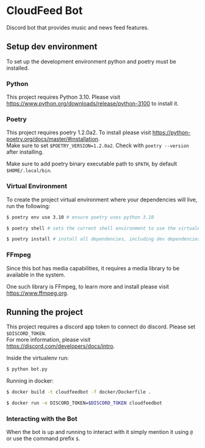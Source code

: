 # CloudFeed Bot

Discord bot that provides music and news feed features.

## Setup dev environment

To set up the development environment python and poetry must be installed.

### Python

This project requires Python 3.10. Please visit https://www.python.org/downloads/release/python-3100 to install it.

### Poetry

This project requires poetry 1.2.0a2. To install please visit https://python-poetry.org/docs/master/#installation.
<br/>
Make sure to set `$POETRY_VERSION=1.2.0a2`. Check with `poetry --version` after installing.

Make sure to add poetry binary executable path to `$PATH`, by default `$HOME/.local/bin`.

### Virtual Environment

To create the project virtual environment where your dependencies will live, run the following:
```bash
$ poetry env use 3.10 # ensure poetry uses python 3.10
```

```bash
$ poetry shell # sets the current shell environment to use the virtualenv settings
```

```bash
$ poetry install # install all dependencies, including dev dependencies
```

### FFmpeg

Since this bot has media capabilities, it requires a media library to be available in the system.

One such library is FFmpeg, to learn more and install please visit https://www.ffmpeg.org.

## Running the project

This project requires a discord app token to connect do discord. Please set `$DISCORD_TOKEN`.
<br/>
For more information, please visit https://discord.com/developers/docs/intro.

Inside the virtualenv run:
```bash
$ python bot.py
```

Running in docker:
```bash
$ docker build -t cloudfeedbot -f docker/Dockerfile .
```

```bash
$ docker run -e DISCORD_TOKEN=$DISCORD_TOKEN cloudfeedbot
```

### Interacting with the Bot

When the bot is up and running to interact with it simply mention it using `@` or use the command prefix `$`.
